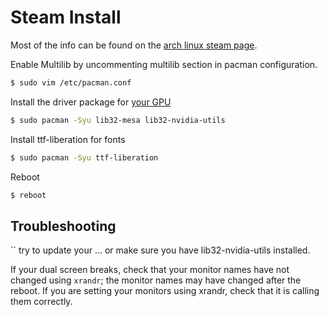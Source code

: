 # Steam Install

Most of the info can be found on the [arch linux steam page](https://wiki.archlinux.org/index.php/Steam).

Enable Multilib by uncommenting multilib section in pacman configuration.

```bash
$ sudo vim /etc/pacman.conf
```

Install the driver package for [your GPU](https://wiki.archlinux.org/index.php/Xorg#Driver_installation)

```bash
$ sudo pacman -Syu lib32-mesa lib32-nvidia-utils
```

Install ttf-liberation for fonts

```bash
$ sudo pacman -Syu ttf-liberation
```

Reboot

```bash
$ reboot
```

## Troubleshooting

`` try to update your ... or make sure you have lib32-nvidia-utils installed.

If your dual screen breaks, check that your monitor names have not changed using `xrandr`; the monitor names may have changed after the reboot.
If you are setting your monitors using xrandr, check that it is calling them correctly.
